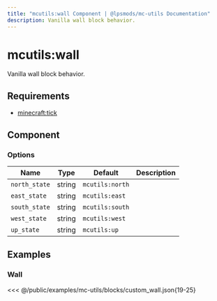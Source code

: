 ```yaml
---
title: "mcutils:wall Component | @lpsmods/mc-utils Documentation"
description: Vanilla wall block behavior.
---
```


# mcutils:wall

Vanilla wall block behavior.

## Requirements

- [minecraft:tick](https://learn.microsoft.com/en-us/minecraft/creator/reference/content/blockreference/examples/blockcomponents/minecraftblock_tick)

## Component

### Options

| Name          | Type   | Default         | Description |
| ------------- | ------ | --------------- | ----------- |
| `north_state` | string | `mcutils:north` |             |
| `east_state`  | string | `mcutils:east`  |             |
| `south_state` | string | `mcutils:south` |             |
| `west_state`  | string | `mcutils:west`  |             |
| `up_state`    | string | `mcutils:up`    |             |

## Examples

### Wall

<<< @/public/examples/mc-utils/blocks/custom_wall.json{19-25}
